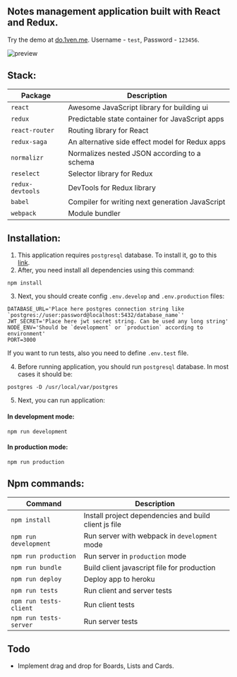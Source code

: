 ## Notes management application built with React and Redux.
Try the demo at [do.1ven.me](http://do.1ven.me). Username - `test`, Password - `123456`.  

![preview](https://cloud.githubusercontent.com/assets/12725024/17184760/9f1fb82a-5436-11e6-99fa-5031e6f4a421.png)
## Stack:
| Package | Description |
| --- | --- |
| `react` | Awesome JavaScript library for building ui
| `redux` | Predictable state container for JavaScript apps
| `react-router` | Routing library for React
| `redux-saga` | An alternative side effect model for Redux apps
| `normalizr` | Normalizes nested JSON according to a schema
| `reselect` | Selector library for Redux
| `redux-devtools` | DevTools for Redux library
| `babel` | Compiler for writing next generation JavaScript
| `webpack` | Module bundler

## Installation:
1. This application requires `postgresql` database. To install it, go to this [link](https://www.postgresql.org/download/).  
2. After, you need install all dependencies using this command:
  ```
  npm install
  ```  

3. Next, you should create config `.env.develop` and `.env.production` files:
  ```
  DATABASE_URL='Place here postgres connection string like `postgres://user:password@localhost:5432/database_name`'
  JWT_SECRET='Place here jwt secret string. Can be used any long string'
  NODE_ENV='Should be `development` or `production` according to environment'
  PORT=3000
  ```
  If you want to run tests, also you need to define `.env.test` file.  

4. Before running application, you should run `postgresql` database. In most cases it should be:
  ```
  postgres -D /usr/local/var/postgres
  ```
5. Next, you can run application:  

  #### In development mode:
  ```
  npm run development
  ```
  #### In production mode:
  ```
  npm run production
  ```

## Npm commands:
| Command | Description |
| --- | --- |
| `npm install` | Install project dependencies and build client js file |
| `npm run development` | Run server with webpack in `development` mode |
| `npm run production` | Run server in `production` mode |
| `npm run bundle` | Build client javascript file for production |
| `npm run deploy` | Deploy app to heroku |
| `npm run tests` | Run client and server tests |
| `npm run tests-client` | Run client tests |
| `npm run tests-server` | Run server tests |
## Todo
- Implement drag and drop for Boards, Lists and Cards.
